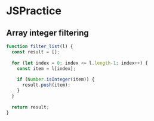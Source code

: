 # JSPractice

## Array integer filtering

```js
function filter_list(l) {
  const result = [];
  
  for (let index = 0; index <= l.length-1; index++) {
    const item = l[index];
    
    if (Number.isInteger(item)) {
      result.push(item);
    }   
  }
  
  return result;
}
```
